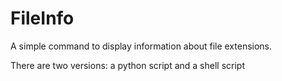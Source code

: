 # FileInfo
A simple command to display information about file extensions.

There are two versions: a python script and a shell script
